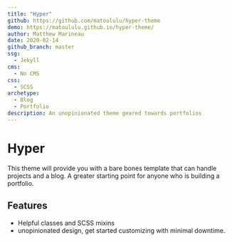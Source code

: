 ```yaml
---
title: "Hyper"
github: https://github.com/matoululu/hyper-theme
demo: https://matoululu.github.io/hyper-theme/
author: Matthew Marineau
date: 2020-02-14
github_branch: master
ssg:
  - Jekyll
cms:
  - No CMS
css:
  - SCSS
archetype:
  - Blog
  - Portfolio
description: An unopinionated theme geared towards portfolios 
---
```


# Hyper

This theme will provide you with a bare bones template that can handle projects and a blog. A greater starting point for anyone who is building a portfolio.

## Features

* Helpful classes and SCSS mixins
* unopinionated design, get started customizing with minimal downtime.
